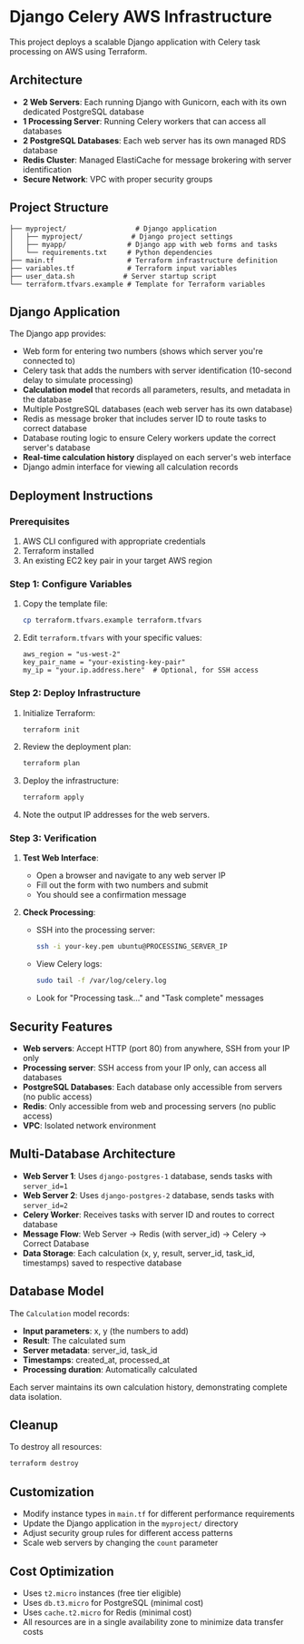 # Django Celery AWS Infrastructure

This project deploys a scalable Django application with Celery task processing on AWS using Terraform.

## Architecture

- **2 Web Servers**: Each running Django with Gunicorn, each with its own dedicated PostgreSQL database
- **1 Processing Server**: Running Celery workers that can access all databases
- **2 PostgreSQL Databases**: Each web server has its own managed RDS database
- **Redis Cluster**: Managed ElastiCache for message brokering with server identification
- **Secure Network**: VPC with proper security groups

## Project Structure

```
├── myproject/                 # Django application
│   ├── myproject/            # Django project settings
│   ├── myapp/               # Django app with web forms and tasks
│   └── requirements.txt     # Python dependencies
├── main.tf                  # Terraform infrastructure definition
├── variables.tf             # Terraform input variables
├── user_data.sh            # Server startup script
└── terraform.tfvars.example # Template for Terraform variables
```

## Django Application

The Django app provides:
- Web form for entering two numbers (shows which server you're connected to)
- Celery task that adds the numbers with server identification (10-second delay to simulate processing)
- **Calculation model** that records all parameters, results, and metadata in the database
- Multiple PostgreSQL databases (each web server has its own database)
- Redis as message broker that includes server ID to route tasks to correct database
- Database routing logic to ensure Celery workers update the correct server's database
- **Real-time calculation history** displayed on each server's web interface
- Django admin interface for viewing all calculation records

## Deployment Instructions

### Prerequisites

1. AWS CLI configured with appropriate credentials
2. Terraform installed
3. An existing EC2 key pair in your target AWS region

### Step 1: Configure Variables

1. Copy the template file:
   ```bash
   cp terraform.tfvars.example terraform.tfvars
   ```

2. Edit `terraform.tfvars` with your specific values:
   ```hcl
   aws_region = "us-west-2"
   key_pair_name = "your-existing-key-pair"
   my_ip = "your.ip.address.here"  # Optional, for SSH access
   ```

### Step 2: Deploy Infrastructure

1. Initialize Terraform:
   ```bash
   terraform init
   ```

2. Review the deployment plan:
   ```bash
   terraform plan
   ```

3. Deploy the infrastructure:
   ```bash
   terraform apply
   ```

4. Note the output IP addresses for the web servers.

### Step 3: Verification

1. **Test Web Interface**:
   - Open a browser and navigate to any web server IP
   - Fill out the form with two numbers and submit
   - You should see a confirmation message

2. **Check Processing**:
   - SSH into the processing server:
     ```bash
     ssh -i your-key.pem ubuntu@PROCESSING_SERVER_IP
     ```
   - View Celery logs:
     ```bash
     sudo tail -f /var/log/celery.log
     ```
   - Look for "Processing task..." and "Task complete" messages

## Security Features

- **Web servers**: Accept HTTP (port 80) from anywhere, SSH from your IP only
- **Processing server**: SSH access from your IP only, can access all databases
- **PostgreSQL Databases**: Each database only accessible from servers (no public access)
- **Redis**: Only accessible from web and processing servers (no public access)
- **VPC**: Isolated network environment

## Multi-Database Architecture

- **Web Server 1**: Uses `django-postgres-1` database, sends tasks with `server_id=1`
- **Web Server 2**: Uses `django-postgres-2` database, sends tasks with `server_id=2`
- **Celery Worker**: Receives tasks with server ID and routes to correct database
- **Message Flow**: Web Server → Redis (with server_id) → Celery → Correct Database
- **Data Storage**: Each calculation (x, y, result, server_id, task_id, timestamps) saved to respective database

## Database Model

The `Calculation` model records:
- **Input parameters**: x, y (the numbers to add)
- **Result**: The calculated sum
- **Server metadata**: server_id, task_id
- **Timestamps**: created_at, processed_at
- **Processing duration**: Automatically calculated

Each server maintains its own calculation history, demonstrating complete data isolation.

## Cleanup

To destroy all resources:
```bash
terraform destroy
```

## Customization

- Modify instance types in `main.tf` for different performance requirements
- Update the Django application in the `myproject/` directory
- Adjust security group rules for different access patterns
- Scale web servers by changing the `count` parameter

## Cost Optimization

- Uses `t2.micro` instances (free tier eligible)
- Uses `db.t3.micro` for PostgreSQL (minimal cost)
- Uses `cache.t2.micro` for Redis (minimal cost)
- All resources are in a single availability zone to minimize data transfer costs